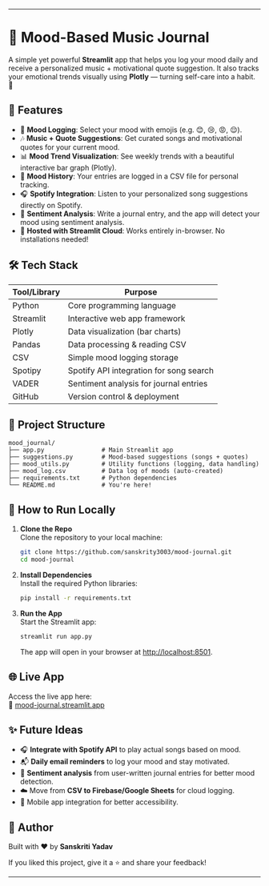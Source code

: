 
---

# 🎵 **Mood-Based Music Journal**

A simple yet powerful **Streamlit** app that helps you log your mood daily and receive a personalized music + motivational quote suggestion. It also tracks your emotional trends visually using **Plotly** — turning self-care into a habit. 💚

## 🌟 **Features**

- 🧠 **Mood Logging**: Select your mood with emojis (e.g. 😊, 😢, 😡, 😌).
- 🎶 **Music + Quote Suggestions**: Get curated songs and motivational quotes for your current mood.
- 📊 **Mood Trend Visualization**: See weekly trends with a beautiful interactive bar graph (Plotly).
- 📁 **Mood History**: Your entries are logged in a CSV file for personal tracking.
- 🎧 **Spotify Integration**: Listen to your personalized song suggestions directly on Spotify.
- 🧠 **Sentiment Analysis**: Write a journal entry, and the app will detect your mood using sentiment analysis.
- 🚀 **Hosted with Streamlit Cloud**: Works entirely in-browser. No installations needed!

## 🛠 **Tech Stack**

| Tool/Library | Purpose                                      |
|--------------|----------------------------------------------|
| Python       | Core programming language                    |
| Streamlit    | Interactive web app framework                |
| Plotly       | Data visualization (bar charts)              |
| Pandas       | Data processing & reading CSV                |
| CSV          | Simple mood logging storage                  |
| Spotipy      | Spotify API integration for song search      |
| VADER        | Sentiment analysis for journal entries       |
| GitHub       | Version control & deployment                 |

## 📂 **Project Structure**

```
mood_journal/
├── app.py                # Main Streamlit app
├── suggestions.py        # Mood-based suggestions (songs + quotes)
├── mood_utils.py         # Utility functions (logging, data handling)
├── mood_log.csv          # Data log of moods (auto-created)
├── requirements.txt      # Python dependencies
└── README.md             # You're here!
```

## 🚀 **How to Run Locally**

1. **Clone the Repo**  
   Clone the repository to your local machine:

   ```bash
   git clone https://github.com/sanskrity3003/mood-journal.git
   cd mood-journal
   ```

2. **Install Dependencies**  
   Install the required Python libraries:

   ```bash
   pip install -r requirements.txt
   ```

3. **Run the App**  
   Start the Streamlit app:

   ```bash
   streamlit run app.py
   ```

   The app will open in your browser at [http://localhost:8501](http://localhost:8501).

## 🌐 **Live App**

Access the live app here:  
🔗 [mood-journal.streamlit.app](https://mood-journal.streamlit.app)

## ✨ **Future Ideas**

- 🎧 **Integrate with Spotify API** to play actual songs based on mood.
- 📬 **Daily email reminders** to log your mood and stay motivated.
- 🧠 **Sentiment analysis** from user-written journal entries for better mood detection.
- ☁️ Move from **CSV to Firebase/Google Sheets** for cloud logging.
- 📱 Mobile app integration for better accessibility.

## 🙌 **Author**

Built with ❤️ by **Sanskriti Yadav**

If you liked this project, give it a ⭐ and share your feedback!

----
